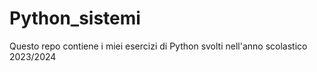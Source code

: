 # Python_sistemi
Questo repo contiene i miei esercizi di Python svolti nell'anno scolastico 2023/2024
